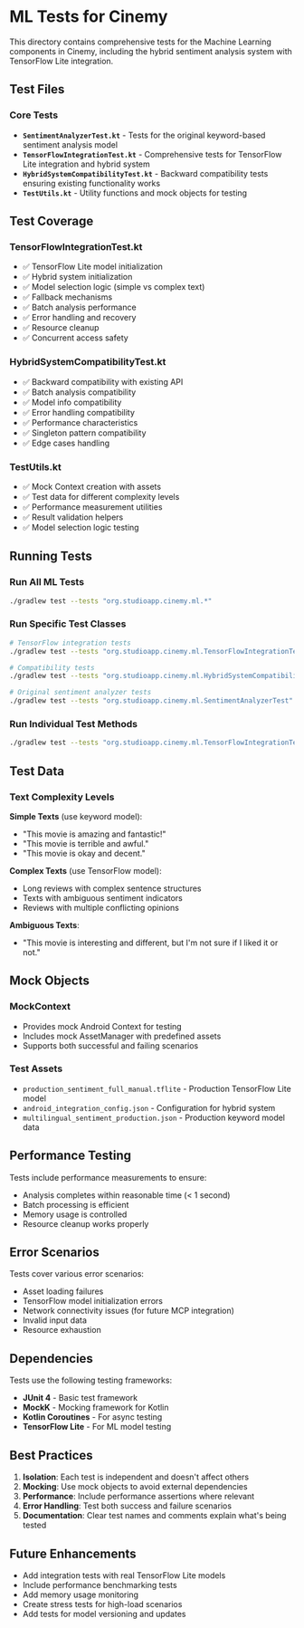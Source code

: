 # ML Tests for Cinemy

This directory contains comprehensive tests for the Machine Learning components in Cinemy, including the hybrid sentiment analysis system with TensorFlow Lite integration.

## Test Files

### Core Tests

- **`SentimentAnalyzerTest.kt`** - Tests for the original keyword-based sentiment analysis model
- **`TensorFlowIntegrationTest.kt`** - Comprehensive tests for TensorFlow Lite integration and hybrid system
- **`HybridSystemCompatibilityTest.kt`** - Backward compatibility tests ensuring existing functionality works
- **`TestUtils.kt`** - Utility functions and mock objects for testing

## Test Coverage

### TensorFlowIntegrationTest.kt
- ✅ TensorFlow Lite model initialization
- ✅ Hybrid system initialization
- ✅ Model selection logic (simple vs complex text)
- ✅ Fallback mechanisms
- ✅ Batch analysis performance
- ✅ Error handling and recovery
- ✅ Resource cleanup
- ✅ Concurrent access safety

### HybridSystemCompatibilityTest.kt
- ✅ Backward compatibility with existing API
- ✅ Batch analysis compatibility
- ✅ Model info compatibility
- ✅ Error handling compatibility
- ✅ Performance characteristics
- ✅ Singleton pattern compatibility
- ✅ Edge cases handling

### TestUtils.kt
- ✅ Mock Context creation with assets
- ✅ Test data for different complexity levels
- ✅ Performance measurement utilities
- ✅ Result validation helpers
- ✅ Model selection logic testing

## Running Tests

### Run All ML Tests
```bash
./gradlew test --tests "org.studioapp.cinemy.ml.*"
```

### Run Specific Test Classes
```bash
# TensorFlow integration tests
./gradlew test --tests "org.studioapp.cinemy.ml.TensorFlowIntegrationTest"

# Compatibility tests
./gradlew test --tests "org.studioapp.cinemy.ml.HybridSystemCompatibilityTest"

# Original sentiment analyzer tests
./gradlew test --tests "org.studioapp.cinemy.ml.SentimentAnalyzerTest"
```

### Run Individual Test Methods
```bash
./gradlew test --tests "org.studioapp.cinemy.ml.TensorFlowIntegrationTest.testTensorFlowModelInitialization"
```

## Test Data

### Text Complexity Levels

**Simple Texts** (use keyword model):
- "This movie is amazing and fantastic!"
- "This movie is terrible and awful."
- "This movie is okay and decent."

**Complex Texts** (use TensorFlow model):
- Long reviews with complex sentence structures
- Texts with ambiguous sentiment indicators
- Reviews with multiple conflicting opinions

**Ambiguous Texts**:
- "This movie is interesting and different, but I'm not sure if I liked it or not."

## Mock Objects

### MockContext
- Provides mock Android Context for testing
- Includes mock AssetManager with predefined assets
- Supports both successful and failing scenarios

### Test Assets
- `production_sentiment_full_manual.tflite` - Production TensorFlow Lite model
- `android_integration_config.json` - Configuration for hybrid system
- `multilingual_sentiment_production.json` - Production keyword model data

## Performance Testing

Tests include performance measurements to ensure:
- Analysis completes within reasonable time (< 1 second)
- Batch processing is efficient
- Memory usage is controlled
- Resource cleanup works properly

## Error Scenarios

Tests cover various error scenarios:
- Asset loading failures
- TensorFlow model initialization errors
- Network connectivity issues (for future MCP integration)
- Invalid input data
- Resource exhaustion

## Dependencies

Tests use the following testing frameworks:
- **JUnit 4** - Basic test framework
- **MockK** - Mocking framework for Kotlin
- **Kotlin Coroutines** - For async testing
- **TensorFlow Lite** - For ML model testing

## Best Practices

1. **Isolation**: Each test is independent and doesn't affect others
2. **Mocking**: Use mock objects to avoid external dependencies
3. **Performance**: Include performance assertions where relevant
4. **Error Handling**: Test both success and failure scenarios
5. **Documentation**: Clear test names and comments explain what's being tested

## Future Enhancements

- Add integration tests with real TensorFlow Lite models
- Include performance benchmarking tests
- Add memory usage monitoring
- Create stress tests for high-load scenarios
- Add tests for model versioning and updates
